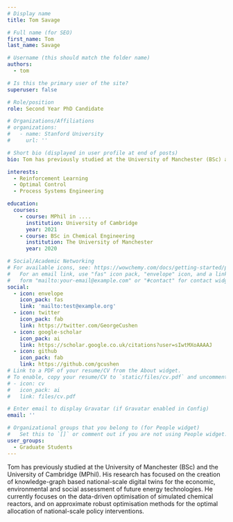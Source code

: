 ```yaml
---
# Display name
title: Tom Savage

# Full name (for SEO)
first_name: Tom
last_name: Savage

# Username (this should match the folder name)
authors:
  - tom

# Is this the primary user of the site?
superuser: false

# Role/position
role: Second Year PhD Candidate

# Organizations/Affiliations
# organizations:
#   - name: Stanford University
#     url: ''

# Short bio (displayed in user profile at end of posts)
bio: Tom has previously studied at the University of Manchester (BSc) and the University of Cambridge (MPhil). His research has focused on the creation of knowledge-graph based national-scale digital twins for the economic, environmental and social assessment of future energy technologies. He currently focuses on the data-driven optimisation of simulated chemical reactors, and on approximate robust optimisation methods for the optimal allocation of national-scale policy interventions.

interests:
  - Reinforcement Learning
  - Optimal Control
  - Process Systems Engineering

education:
  courses:
    - course: MPhil in ....
      institution: University of Cambridge
      year: 2021
    - course: BSc in Chemical Engineering
      institution: The University of Manchester
      year: 2020

# Social/Academic Networking
# For available icons, see: https://wowchemy.com/docs/getting-started/page-builder/#icons
#   For an email link, use "fas" icon pack, "envelope" icon, and a link in the
#   form "mailto:your-email@example.com" or "#contact" for contact widget.
social:
  - icon: envelope
    icon_pack: fas
    link: 'mailto:test@example.org'
  - icon: twitter
    icon_pack: fab
    link: https://twitter.com/GeorgeCushen
  - icon: google-scholar
    icon_pack: ai
    link: https://scholar.google.co.uk/citations?user=sIwtMXoAAAAJ
  - icon: github
    icon_pack: fab
    link: https://github.com/gcushen
# Link to a PDF of your resume/CV from the About widget.
# To enable, copy your resume/CV to `static/files/cv.pdf` and uncomment the lines below.
# - icon: cv
#   icon_pack: ai
#   link: files/cv.pdf

# Enter email to display Gravatar (if Gravatar enabled in Config)
email: ''

# Organizational groups that you belong to (for People widget)
#   Set this to `[]` or comment out if you are not using People widget.
user_groups:
  - Graduate Students
---
```


Tom has previously studied at the University of Manchester (BSc) and the University of Cambridge (MPhil). His research has focused on the creation of knowledge-graph based national-scale digital twins for the economic, environmental and social assessment of future energy technologies. He currently focuses on the data-driven optimisation of simulated chemical reactors, and on approximate robust optimisation methods for the optimal allocation of national-scale policy interventions.